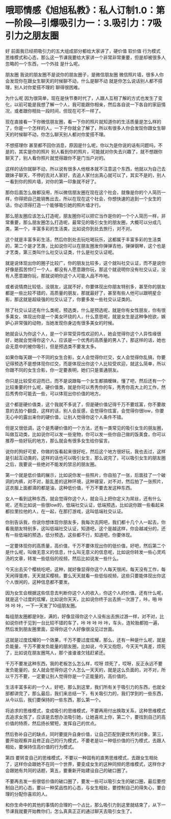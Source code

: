 # 哦耶情感《旭旭私教》：私人订制1.0：第一阶段—引爆吸引力一：3.吸引力：7吸引力之朋友圈

好 前面我已经把吸引力的五大组成部分都给大家讲了，硬价值 软价值 行为模式 思维模式和心态，那么这一节课我要给大家讲一个非常非常重要，但是却被很多人忽略的一个东西，一个外挂 是什么呢。

朋友圈 我说的朋友圈不是说你的朋友圈子，是微信朋友圈 微信照片墙，很多人你会发现你在跟女生聊天的时候聊不动，什么是聊不动 就是你怎么说话别人都不搭理，别人对你爱搭不理的 聊得很困难。

为什么呢 因为很简单，现在是快节奏时代了，人跟人互相了解的方式也发生了变化，以前可能是我想了解一个人，我可能跟你相亲，然后各自说一下各自的家庭情况，或者跟你相处一段时间，但现在可不一样了。

现在直接看一下你微信朋友圈，看一下你的照片就知道你的生活质量是怎么样的了，你是一个怎样的人，一下子你就全了解了，所以有很多人你会发现你跟女生聊天的时候聊不动，你怎么聊天别人都对你爱搭不理。

不想搭理你 甚至都不回你消息，原因是什么呢，你以为是你说的话有问题吗，不是的，其实是你的照片 别人看到你的照片，可能就对你失去兴趣了，就不想跟你聊天了，别人看你照片就觉得跟你不是门当户对的。

这样的话你就聊不动，所以说有很多人他根本就不注意这个东西，他就以为自己去跟妹子聊天，不停的去对人家好，去追人家付出真心就可以了，其实不是的，别人一看到你的照片墙，对你的第一印象就不好了。

那你后面怎么做都没用，所以微信朋友圈在现在这个社会，就像是你的个人简历一样，你得把自己能销售出去，所以在现在这个社会，你想快速的追到一个女生的话，你必须得打造一个能够吸引她的照片墙才行。

那么朋友圈应该怎么打造呢，朋友圈你可以把它当作是你的一个个人简历一样，非常重要，那么朋友圈怎么打造呢，最常见的吸引女生的朋友圈，大概可以分成几类，第一个，丰富多彩的生活类，比如说你到处去旅行，对不对。

这个就是丰富多彩生活，然后你到处去玩吃喝玩乐，这都属于丰富多彩的生活类的，第二个是才艺类，比如说你可以在朋友圈发你弹弹吉他，弹弹钢琴，这个也是才艺类，第三类叫什么社交认证类，什么是社交认证呢。

就是说体现出你的圈子比较广，你的朋友比较多，这个就叫社交认证，而不是说你好像是孤苦伶仃一个人，都没有人愿意跟你玩，那这个就说明你没有社交认证，没有人愿意跟你玩，那就说明你这个人可能人品不咋地。

或者说情商比较低，没朋友，这就不好，你要体现出你朋友特别多，甚至你的朋友都是一些比较不错的，高质量的朋友，那就最好了，甚至有些人他可以跟明星合影，那这就是超级强的社交认证了，你要多发一些社交认证类的。

除了社交认证还有什么类呢，预选类，什么是预选呢，就是你有女性朋友，你有很多美女，体现出你是一个美女环绕的人，什么意思呢，就是女生是这种争抢欲，嫉妒心非常强的动物，当她发现你身边有很多美女的时候。

她就会认为你这个人，是一个非常受异性欢迎的人，她会觉得你这个人异性缘很好，她就会觉得你这个人，应该是一个优秀的高质量的男人了，那这样的话，她也会无意中的被你吸引，但是预选类不要发太多。

如果你每天跟一个不同的女生合影，女人会觉得你烂交，女人会觉得你乱搞，你要记得预选不是想体现你烂交，而是体现出你这个人比较受欢迎，就这么简单，所以你跟不同的女生合影，你一定要表明，她们只是普通朋友。

你只是比较受欢迎而已，而不是说跟每一个女生都搞暧昧，懂了吧，然后还有一个比较重要的什么呢，硬价值类，就是你可以秀秀你的车，秀秀你高大上的工作，然后秀秀你可能去一些，可以体现出你价值的地方。

这个都是硬价值类，这个我就不多说了，但是硬价值记得千万不要炫富，你不要故意的去拍个翻盘，这样的话，别人会反感，会觉得你炫富，会觉得你很low，你要无心中的露出来你的硬价值，让别人觉得你这个人条件不错。

但是又很低调，这个是秀硬价值的一个方法，还有一类常见的吸引女生的朋友圈，叫做互动类，比如说你可以发一些宠物，你可以发一些你自己做的饭美食，你可以推荐一些好玩的地方，那么就会有很多女生给你留言。

说你的狗好可爱，你做的饭看起来很好吃，然后这个地方很好玩，我也去过，这样是引起互动类的，这样的话也可以吸引女生，那么说完了，可以吸引女生的朋友圈之后，我要说一些绝对不能发的禁忌的朋友圈。

第一个就是低价值的展示，比如说你发一些照片，你自拍了一张，后面挂了一个破洞的内裤，对不对，脏乱差的这种环境，这种寝室，对不对，然后拍了一张照片，这衣服上面都滴的都是油，这种低价值，千万不要去发这种东西。

女人一看到这种东西，就会觉得你这个人，就会马上把你定义为屌丝，还有什么呢，还有比如说一些很low的，低端社交认证，低端预选，比如说你跟一些看起来都拉里拉他的人，在一起，在那打游戏，这叫低端社交认证。

你别告诉我，你说你想体现你朋友多，我每次去网吧，我们都十几个人一起去，你看我朋友特别多，这叫低端社交认证，知道吧，这个是越这样，你会越减分的，还有一些低端的预选，低分预选，这些都不行，知道吧，你要体现。

一定要体现你的高质量，高价值，千万不要体现出你的低价值，好吧，然后第二个是什么呢，叫做无意义的信息，什么叫无意义的信息呢，比如说你转发一些心灵鸡汤的文章，转发一些低俗的视频，然后比如说发一些什么。

今天出去买个樱桃吃吧，这种，就好像显得你这个人每天很闲，每天没有工作，每天闲得蛋疼，天天就买樱桃，要么天天就看一些低俗视频，这些只要能体现出你这个人很闲的，这种信息都不要发。

因为女生会根据这些信息去判断你这个人的收入，你这个人的价值，还有什么呢，就是这个过度的炫耀，比如说你天天，比如说你终于出去旅一次游了，咔，啪 咔 咔 咔 咔，一下一天发了10组朋友圈。

每组朋友圈都是9张，满的，好像显得你这个人没有出去旅过游一样，对不对，比如说你终于见到一台比较不错的车了，咔 咔 咔 咔 咔，车头，连轮胎都拍一遍，然后发到朋友圈里面，显得你这个人好像很没见过世面。

这就是过度炫耀的一个效果，千万不要过度炫耀，那么，还有一种是什么呢，就是负能量，千万不要发负能量的朋友圈，比如说，今天又抱怨，今天天气真差，烦死了，比如说在朋友圈骂人，那个谁谁谁欠钱赶紧还。

千万不要发这种东西，我的老板怎么怎么样，哎呀 烦死了，哎呀，反正永远不要发负能量的，女人就会觉得你这个人怎么一天天的，就是这么负面的，对不对，所以千万不要，一定要让别人觉得你是一个正能量的，高价值的。

生活丰富多彩的一个人，好吧，那么到这里，我们所有关于吸引力的东西，也就全部都讲完了，那么最后，我们来总结一下，有关吸引力的，我们学到的一些东西，从今以后，我们要保持的一些东西，那么第一个。

将追求的思维模式，变成吸引的思维模式，不要再用付出换取关系，这种思维模式去追求女孩了，应该是去想办法吸引她，让她喜欢上你，第二个，要找到自己的高价值的特质，然后扬长臂短，发挥自己的优点。

然后弥补自己的缺点，同时要提升自身价值，让自己匹配到更优秀的对象，第三，要开始观察并且修正自己的行为模式，不要老是以一种低价值的行为模式，去跟人相处，要保持住高价值的行为模式。

第四 要转变自己的思维模式，不要以一种固有的直男思维模式，去跟女生相处了，这样你会跟她不在同一个世界，要变成女生的这种同频的思维模式，这样你才会跟她有共同的话题，第五，要重新开始建设自己的破口圈了。

不要再去发一些很低价值的破口圈了，要发一些可以吸引女生的破口圈，最后要控制自己的心态，要以一种奖品性的心态，与女生相处，要控制自己的得失心，要合理的分配你喜欢的人。

和你生命中的其他的事情的合理的一个占比，那么吸引力到这里就结束了，从下一节课我就要开始教你们，怎么真真正正的通过聊天去吸引女生了。
